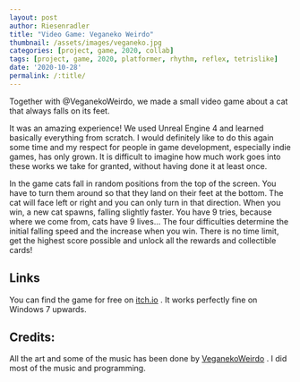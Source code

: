 ```yaml
---
layout: post
author: Riesenradler
title: "Video Game: Veganeko Weirdo"
thumbnail: /assets/images/veganeko.jpg
categories: [project, game, 2020, collab]
tags: [project, game, 2020, platformer, rhythm, reflex, tetrislike]
date: '2020-10-28'
permalink: /:title/
---
```


Together with @VeganekoWeirdo, we made a small video game about a cat that always falls on its feet.
<!--more-->
<!-- put this at the end of what we wish to have as an excerpt -->
It was an amazing experience! We used Unreal Engine 4 and learned basically everything from scratch. I would
definitely like to do this again some time and my respect for people in game development, especially indie
games, has only grown. It is difficult to imagine how much work goes into these works we take for granted,
without having done it at least once.

In the game cats fall in random positions from the top of the screen. You have to turn them around so that they
land on their feet at the bottom. The cat will face left or right and you can only turn in that direction.
When you win, a new cat spawns, falling slightly faster.
You have 9 tries, because where we come from, cats have 9 lives...
The four difficulties determine the initial falling speed and the increase when you win.
There is no time limit, get the highest score possible and unlock all the rewards and collectible cards!

## Links

You can find the game for free on [itch.io](https://riesenradler.itch.io/veganeko-weirdo) . It works perfectly fine on
Windows 7 upwards.

## Credits:

All the art and some of the music has been done by [VeganekoWeirdo](www.instagram.com/veganekoweirdo) .
I did most of the music and programming.

